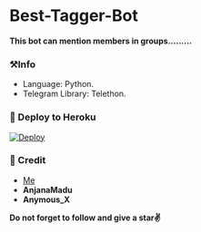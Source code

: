 # Best-Tagger-Bot
**This bot can mention members in groups.........**

### ⚒Info
- Language: Python.
- Telegram Library: Telethon.

### 🚀 Deploy to Heroku
[![Deploy](https://www.herokucdn.com/deploy/button.svg)](https://heroku.com/deploy?template=**https://github.com/debojit-dev/Best-Tagger-Bot**)

### 🤡 Credit
- [Me](https://github.com/debojit-dev)
- **AnjanaMadu**
- **Anymous_X**

**Do not forget to follow and give a star✌️**
